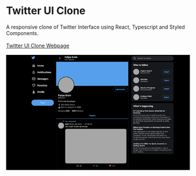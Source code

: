 # Twitter UI Clone
A responsive clone of Twitter Interface using React, Typescript and Styled Components.
<br>
<br>
<a href="https://fkrein1.github.io/twitter-clone/">Twitter UI Clone Webpage</a>
</br>
</br>
<img src="./twitter-clone.png" alt="image of twitter-clone" />
